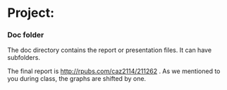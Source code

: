 # Project: 
### Doc folder

The doc directory contains the report or presentation files. It can have subfolders.  

The final report is http://rpubs.com/caz2114/211262 . As we mentioned to you during class, the graphs are shifted by one.
